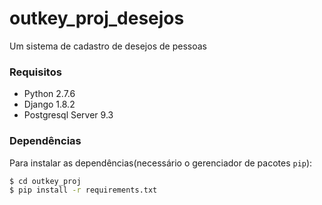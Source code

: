 # outkey_proj_desejos
Um sistema de cadastro de desejos de pessoas

### Requisitos
  * Python 2.7.6
  * Django 1.8.2
  * Postgresql Server 9.3

### Dependências
Para instalar as dependências(necessário o gerenciador de pacotes `pip`):

```sh
$ cd outkey_proj
$ pip install -r requirements.txt
```